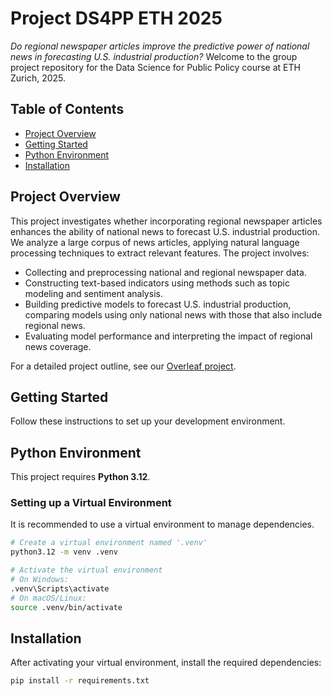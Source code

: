 # Project DS4PP ETH 2025

*Do regional newspaper articles improve the predictive power of national news in forecasting U.S. industrial production?* Welcome to the group project repository for the Data Science for Public Policy course at ETH Zurich, 2025.

## Table of Contents

- [Project Overview](#project-overview)
- [Getting Started](#getting-started)
- [Python Environment](#python-environment)
- [Installation](#installation)

## Project Overview

This project investigates whether incorporating regional newspaper articles enhances the ability of national news to forecast U.S. industrial production. We analyze a large corpus of news articles, applying natural language processing techniques to extract relevant features. The project involves:

- Collecting and preprocessing national and regional newspaper data.
- Constructing text-based indicators using methods such as topic modeling and sentiment analysis.
- Building predictive models to forecast U.S. industrial production, comparing models using only national news with those that also include regional news.
- Evaluating model performance and interpreting the impact of regional news coverage.

For a detailed project outline, see our [Overleaf project](https://www.overleaf.com/project/67fd24e6b55bac29453657d7).

## Getting Started

Follow these instructions to set up your development environment.

## Python Environment

This project requires **Python 3.12**.

### Setting up a Virtual Environment

It is recommended to use a virtual environment to manage dependencies.

```bash
# Create a virtual environment named '.venv'
python3.12 -m venv .venv

# Activate the virtual environment
# On Windows:
.venv\Scripts\activate
# On macOS/Linux:
source .venv/bin/activate
```

## Installation

After activating your virtual environment, install the required dependencies:

```bash
pip install -r requirements.txt
```
